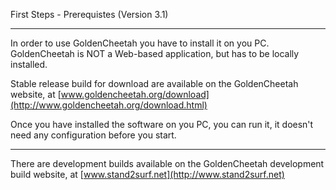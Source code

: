 First Steps - Prerequistes (Version 3.1)
***
In order to use GoldenCheetah you have to install it on you PC. GoldenCheetah is NOT a Web-based application, but has to be locally installed.

Stable release build for download are available on the GoldenCheetah website, at [www.goldencheetah.org/download](http://www.goldencheetah.org/download.html)

Once you have installed the software on you PC, you can run it, it doesn't need any configuration before you start.

***
There are development builds available on the GoldenCheetah development build website, at [www.stand2surf.net](http://www.stand2surf.net) 
